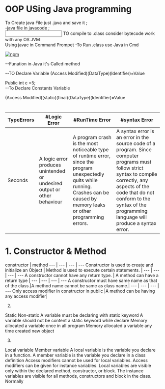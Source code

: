 # OOP USing Java programming


To Create java File just <ChooseFilename>.java and save it ;<br/>
-java file in javacode ; <br/>
  <input style="color:red" type="text">
TO compile to <file>.class consider bytecode work with any OS JVM<br/>
Using javac in Command Prompet 
-To Run <File>.class use Java in Cmd<br/>

[![npm](https://img.shields.io/npm/v/github-buttons)](https://www.npmjs.com/github-buttons)

--Funation in Java it's Called method

--TO Declare Variable 
(Access Modified)(DataType)(Identifier)=Value<br>
  
  Public int c =5;<br>
 --To Declare Constants Variable 
  
(Access Modified)(static)(final)(DataType)(Identifier)=Value<br>
#
TypeErrors | #Logic Error | #RunTime Error | #syntax Error 
--- | --- | --- | --- 
Seconds |  A logic error produces unintended or undesired output or other behaviour | A program crash is the most noticeable type of runtime error, since the program unexpectedly quits while running. Crashes can be caused by memory leaks or other programming errors. | A syntax error is an error in the source code of a program. Since computer programs must follow strict syntax to compile correctly, any aspects of the code that do not conform to the syntax of the programming language will produce a syntax error. | 286 | 289 | 285 | 287 | 287 | 272 | 276 | 269

# 1. Constructor & Method
constructor | method 
--- | --- | --- | --- 
  Constructor is used to create and initialize an Object  | 	Method is used to execute certain statements. |
  --- | --- | --- | --- 
A constructor cannot have any return type.	|	A method can have a return type |
--- | --- | --- | --- 
	A constructor must have same name as that of the class.|A method name cannot be same as class name.|
	--- | --- | --- | --- 
  Only access modifier in constructor in public	|A method can be having any access modifier|



	


2.
 Static 	Non-static
A variable must be declaring with static keyword	A variable should not be content a static keyword while declare
Memory allocated a variable once in all program	Memory allocated a variable any time created new object

3.
Local variable	Member variable
A local variable is the variable you declare in a function.	A member variable is the variable you declare in a class definition
Access modifiers cannot be used for local variables.	Access modifiers can be given for instance variables.
Local variables are visible only within the declared method, constructor, or block.	The instance variables are visible for all methods, constructors and block in the class. Normally

